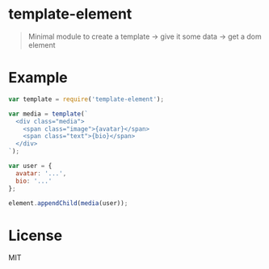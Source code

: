 # template-element

> Minimal module to create a template -> give it some data -> get a dom element

# Example

```javascript
var template = require('template-element');

var media = template(`
  <div class="media">
    <span class="image">{avatar}</span>
    <span class="text">{bio}</span>
  </div>
`);

var user = {
  avatar: '...',
  bio: '...'
};

element.appendChild(media(user));
```

# License 

MIT